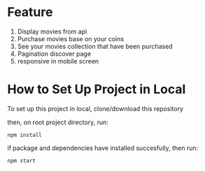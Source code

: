 # Feature

1. Display movies from api
2. Purchase movies base on your coins
3. See your movies collection that have been purchased
4. Pagination discover page
5. responsive in mobile screen


# How to Set Up Project in Local

To set up this project in local, clone/download this repository

then, on root project directory, run:

`npm install`

if package and dependencies have installed succesfully, then run:

`npm start`


